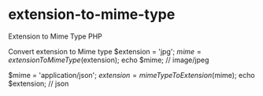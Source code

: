 # extension-to-mime-type
Extension to Mime Type PHP

Convert extension to Mime type
$extension = 'jpg';
$mime = extensionToMimeType($extension);
echo $mime; // image/jpeg

$mime = 'application/json';
$extension = mimeTypeToExtension($mime);
echo $extension; // json

